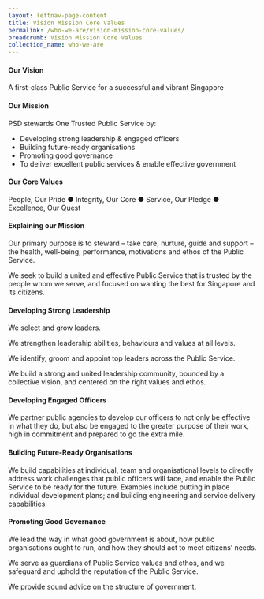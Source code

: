 ```yaml
---
layout: leftnav-page-content
title: Vision Mission Core Values
permalink: /who-we-are/vision-mission-core-values/
breadcrumb: Vision Mission Core Values
collection_name: who-we-are
---
```

#### Our Vision
A first-class Public Service for a successful and vibrant Singapore


#### Our Mission
PSD stewards One Trusted Public Service by:
* Developing strong leadership & engaged officers
* Building future-ready organisations
* Promoting good governance
* To deliver excellent public services & enable effective government


#### Our Core Values
People, Our Pride ● Integrity, Our Core ● Service, Our Pledge ● Excellence, Our Quest


#### Explaining our Mission
Our primary purpose is to steward – take care, nurture, guide and support – the health, well-being, performance, motivations and ethos of the Public Service.

We seek to build a united and effective Public Service that is trusted by the people whom we serve, and focused on wanting the best for Singapore and its citizens.

#### Developing Strong Leadership
We select and grow leaders.

We strengthen leadership abilities, behaviours and values at all levels.

We identify, groom and appoint top leaders across the Public Service.

We build a strong and united leadership community, bounded by a collective vision, and centered on the right values and ethos.

#### Developing Engaged Officers
We partner public agencies to develop our officers to not only be effective in what they do, but also be engaged to the greater purpose of their work, high in commitment and prepared to go the extra mile.

#### Building Future-Ready Organisations
We build capabilities at individual, team and organisational levels to directly address work challenges that public officers will face, and enable the Public Service to be ready for the future. Examples include putting in place individual development plans; and building engineering and service delivery capabilities.

#### Promoting Good Governance
We lead the way in what good government is about, how public organisations ought to run, and how they should act to meet citizens’ needs.

We serve as guardians of Public Service values and ethos, and we safeguard and uphold the reputation of the Public Service.

We provide sound advice on the structure of government.
